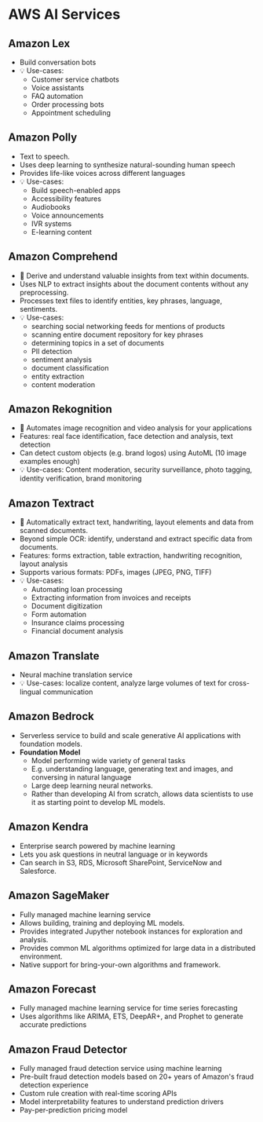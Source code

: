 # AWS AI Services

## Amazon Lex

- Build conversation bots
- 💡 Use-cases:
  - Customer service chatbots
  - Voice assistants
  - FAQ automation
  - Order processing bots
  - Appointment scheduling

## Amazon Polly

- Text to speech.
- Uses deep learning to synthesize natural-sounding human speech
- Provides life-like voices across different languages
- 💡 Use-cases:
  - Build speech-enabled apps
  - Accessibility features
  - Audiobooks
  - Voice announcements
  - IVR systems
  - E-learning content

## Amazon Comprehend

- 📝 Derive and understand valuable insights from text within documents.
- Uses NLP to extract insights about the document contents without any preprocessing.
- Processes text files to identify entities, key phrases, language, sentiments.
- 💡 Use-cases:
  - searching social networking feeds for mentions of products
  - scanning entire document repository for key phrases
  - determining topics in a set of documents
  - PII detection
  - sentiment analysis
  - document classification
  - entity extraction
  - content moderation

## Amazon Rekognition

- 📝 Automates image recognition and video analysis for your applications
- Features: real face identification, face detection and analysis, text detection
- Can detect custom objects (e.g. brand logos) using AutoML (10 image examples enough)
- 💡 Use-cases: Content moderation, security surveillance, photo tagging, identity verification, brand monitoring

## Amazon Textract

- 📝 Automatically extract text, handwriting, layout elements and data from scanned documents.
- Beyond simple OCR: identify, understand and extract specific data from documents.
- Features: forms extraction, table extraction, handwriting recognition, layout analysis
- Supports various formats: PDFs, images (JPEG, PNG, TIFF)
- 💡 Use-cases:
  - Automating loan processing
  - Extracting information from invoices and receipts
  - Document digitization
  - Form automation
  - Insurance claims processing
  - Financial document analysis

## Amazon Translate

- Neural machine translation service
- 💡 Use-cases: localize content, analyze large volumes of text for cross-lingual communication

## Amazon Bedrock

- Serverless service to build and scale generative AI applications with foundation models.
- **Foundation Model**
  - Model performing wide variety of general tasks
  - E.g. understanding language, generating text and images, and conversing in natural language
  - Large deep learning neural networks.
  - Rather than developing AI from scratch, allows data scientists to use it as starting point to develop ML models.

## Amazon Kendra

- Enterprise search powered by machine learning
- Lets you ask questions in neutral language or in keywords
- Can search in S3, RDS, Microsoft SharePoint, ServiceNow and Salesforce.

## Amazon SageMaker

- Fully managed machine learning service
- Allows building, training and deploying ML models.
- Provides integrated Jupyther notebook instances for exploration and analysis.
- Provides common ML algorithms optimized for large data in a distributed environment.
- Native support for bring-your-own algorithms and framework.

## Amazon Forecast

- Fully managed machine learning service for time series forecasting
- Uses algorithms like ARIMA, ETS, DeepAR+, and Prophet to generate accurate predictions

## Amazon Fraud Detector

- Fully managed fraud detection service using machine learning
- Pre-built fraud detection models based on 20+ years of Amazon's fraud detection experience
- Custom rule creation with real-time scoring APIs
- Model interpretability features to understand prediction drivers
- Pay-per-prediction pricing model
